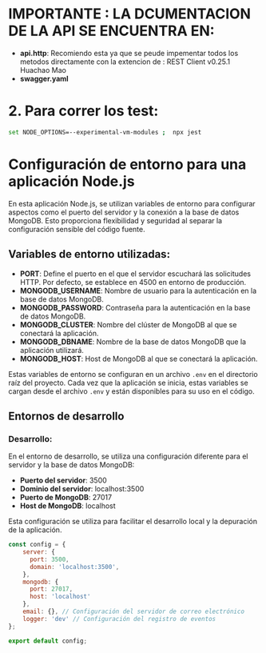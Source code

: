 # IMPORTANTE : LA DCUMENTACION DE LA API SE ENCUENTRA EN:
- **api.http**:  Recomiendo esta ya que se peude impementar todos los metodos directamente con la extencion de : REST Client v0.25.1 Huachao Mao
- **swagger.yaml**


# 2. Para correr los test:

```bash
set NODE_OPTIONS=--experimental-vm-modules ;  npx jest
```


# Configuración de entorno para una aplicación Node.js

En esta aplicación Node.js, se utilizan variables de entorno para configurar aspectos como el puerto del servidor y la conexión a la base de datos MongoDB. Esto proporciona flexibilidad y seguridad al separar la configuración sensible del código fuente.

## Variables de entorno utilizadas:

- **PORT**: Define el puerto en el que el servidor escuchará las solicitudes HTTP. Por defecto, se establece en 4500 en entorno de producción.
- **MONGODB_USERNAME**: Nombre de usuario para la autenticación en la base de datos MongoDB.
- **MONGODB_PASSWORD**: Contraseña para la autenticación en la base de datos MongoDB.
- **MONGODB_CLUSTER**: Nombre del clúster de MongoDB al que se conectará la aplicación.
- **MONGODB_DBNAME**: Nombre de la base de datos MongoDB que la aplicación utilizará.
- **MONGODB_HOST**: Host de MongoDB al que se conectará la aplicación.

Estas variables de entorno se configuran en un archivo `.env` en el directorio raíz del proyecto. Cada vez que la aplicación se inicia, estas variables se cargan desde el archivo `.env` y están disponibles para su uso en el código.

## Entornos de desarrollo

### Desarrollo:

En el entorno de desarrollo, se utiliza una configuración diferente para el servidor y la base de datos MongoDB:

- **Puerto del servidor**: 3500
- **Dominio del servidor**: localhost:3500
- **Puerto de MongoDB**: 27017
- **Host de MongoDB**: localhost

Esta configuración se utiliza para facilitar el desarrollo local y la depuración de la aplicación.

```javascript
const config = {
    server: {
      port: 3500,
      domain: 'localhost:3500',
    },
    mongodb: {
      port: 27017,
      host: 'localhost'
    },
    email: {}, // Configuración del servidor de correo electrónico
    logger: 'dev' // Configuración del registro de eventos
};

export default config;
```

